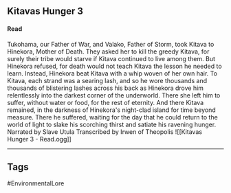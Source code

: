 ## Kitavas Hunger 3
#### Read
Tukohama, our Father of War, and Valako, Father of Storm, took Kitava to Hinekora, Mother of Death. They asked her to kill the greedy Kitava, for surely their tribe would starve if Kitava continued to live among them. But Hinekora refused, for death would not teach Kitava the lesson he needed to learn. Instead, Hinekora beat Kitava with a whip woven of her own hair. To Kitava, each strand was a searing lash, and so he wore thousands and thousands of blistering lashes across his back as Hinekora drove him relentlessly into the darkest corner of the underworld. There she left him to suffer, without water or food, for the rest of eternity. And there Kitava remained, in the darkness of Hinekora's night-clad island for time beyond measure. There he suffered, waiting for the day that he could return to the world of light to slake his scorching thirst and satiate his ravening hunger. Narrated by Slave Utula Transcribed by Irwen of Theopolis
![[Kitavas Hunger 3 - Read.ogg]]

---
## Tags
#EnvironmentalLore
